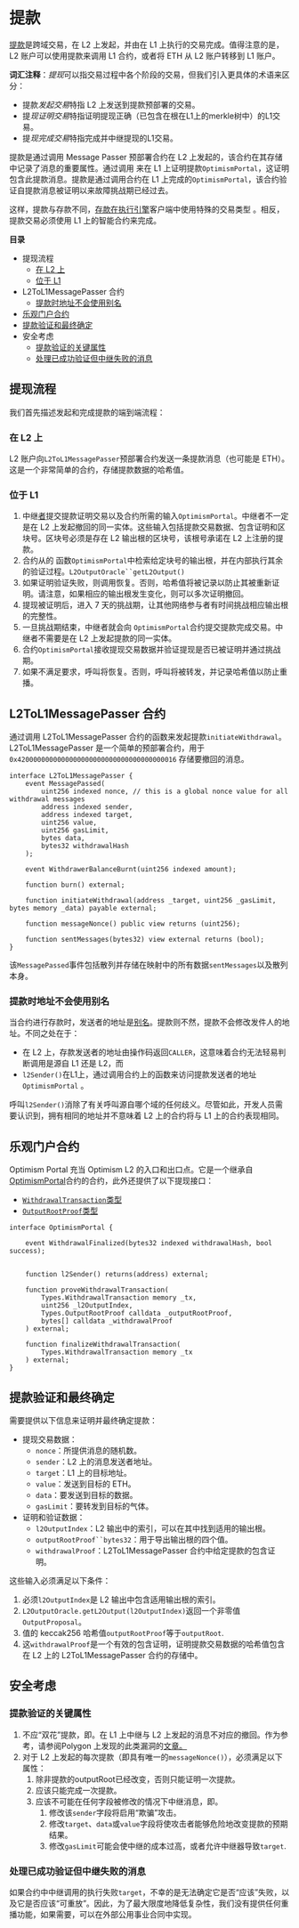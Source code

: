 # 提款

[提款](https://github.com/ethereum-optimism/optimism/blob/develop/specs/glossary.md#withdrawal)是跨域交易，在 L2 上发起，并由在 L1 上执行的交易完成。值得注意的是，L2 账户可以使用提款来调用 L1 合约，或者将 ETH 从 L2 账户转移到 L1 账户。

**词汇注释**：*提现*可以指交易过程中各个阶段的交易，但我们引入更具体的术语来区分：

- 提款*发起交易*特指 L2 上发送到提款预部署的交易。
- 提*现证明交易*特指证明提现正确（已包含在根在L1上的merkle树中）的L1交易。
- 提*现完成交易*特指完成并中继提现的L1交易。

提款是通过调用 Message Passer 预部署合约在 L2 上发起的，该合约在其存储中记录了消息的重要属性。通过调用 来在 L1 上证明提款`OptimismPortal`，这证明包含此提款消息。提款是通过调用合约在 L1 上完成的`OptimismPortal`，该合约验证自提款消息被证明以来故障挑战期已经过去。

这样，提款与存款不同，[存款在](https://github.com/ethereum-optimism/optimism/blob/develop/specs/glossary.md#deposits)[执行引擎](https://github.com/ethereum-optimism/optimism/blob/develop/specs/glossary.md#execution-engine)客户端中使用特殊的交易类型 。相反，提款交易必须使用 L1 上的智能合约来完成。

**目录**

- 提现流程
  - [在 L2 上](https://github.com/ethereum-optimism/optimism/blob/develop/specs/withdrawals.md#on-l2)
  - [位于 L1](https://github.com/ethereum-optimism/optimism/blob/develop/specs/withdrawals.md#on-l1)
- L2ToL1MessagePasser 合约
  - [提款时地址不会使用别名](https://github.com/ethereum-optimism/optimism/blob/develop/specs/withdrawals.md#addresses-are-not-aliased-on-withdrawals)
- [乐观门户合约](https://github.com/ethereum-optimism/optimism/blob/develop/specs/withdrawals.md#the-optimism-portal-contract)
- [提款验证和最终确定](https://github.com/ethereum-optimism/optimism/blob/develop/specs/withdrawals.md#withdrawal-verification-and-finalization)
- 安全考虑
  - [提款验证的关键属性](https://github.com/ethereum-optimism/optimism/blob/develop/specs/withdrawals.md#key-properties-of-withdrawal-verification)
  - [处理已成功验证但中继失败的消息](https://github.com/ethereum-optimism/optimism/blob/develop/specs/withdrawals.md#handling-successfully-verified-messages-that-fail-when-relayed)

## 提现流程

我们首先描述发起和完成提款的端到端流程：

### 在 L2 上

L2 账户向`L2ToL1MessagePasser`预部署合约发送一条提款消息（也可能是 ETH）。这是一个非常简单的合约，存储提款数据的哈希值。

### 位于 L1

1. 中继[者](https://github.com/ethereum-optimism/optimism/blob/develop/specs/glossary.md#withdrawals)提交提款证明交易以及合约所需的输入`OptimismPortal`。中继者不一定是在 L2 上发起撤回的同一实体。这些输入包括提款交易数据、包含证明和区块号。区块号必须是存在 L2 输出根的区块号，该根号承诺在 L2 上注册的提款。
2. 合约从的 函数`OptimismPortal`中检索给定块号的输出根，并在内部执行其余的验证过程。`L2OutputOracle``getL2Output()`
3. 如果证明验证失败，则调用恢复。否则，哈希值将被记录以防止其被重新证明。请注意，如果相应的输出根发生变化，则可以多次证明撤回。
4. 提现被证明后，进入 7 天的挑战期，让其他网络参与者有时间挑战相应输出根的完整性。
5. 一旦挑战期结束，中继者就会向 `OptimismPortal`合约提交提款完成交易。中继者不需要是在 L2 上发起提款的同一实体。
6. 合约`OptimismPortal`接收提现交易数据并验证提现是否已被证明并通过挑战期。
7. 如果不满足要求，呼叫将恢复。否则，呼叫将被转发，并记录哈希值以防止重播。

## L2ToL1MessagePasser 合约

通过调用 L2ToL1MessagePasser 合约的函数来发起提款`initiateWithdrawal`。L2ToL1MessagePasser 是一个简单的预部署合约，用于`0x4200000000000000000000000000000000000016` 存储要撤回的消息。

```
interface L2ToL1MessagePasser {
    event MessagePassed(
        uint256 indexed nonce, // this is a global nonce value for all withdrawal messages
        address indexed sender,
        address indexed target,
        uint256 value,
        uint256 gasLimit,
        bytes data,
        bytes32 withdrawalHash
    );

    event WithdrawerBalanceBurnt(uint256 indexed amount);

    function burn() external;

    function initiateWithdrawal(address _target, uint256 _gasLimit, bytes memory _data) payable external;

    function messageNonce() public view returns (uint256);

    function sentMessages(bytes32) view external returns (bool);
}
```



该`MessagePassed`事件包括散列并存储在映射中的所有数据`sentMessages`以及散列本身。

### 提款时地址不会使用别名

当合约进行存款时，发送者的地址是[别名](https://github.com/ethereum-optimism/optimism/blob/develop/specs/deposits.md#address-aliasing)。提款则不然，提款不会修改发件人的地址。不同之处在于：

- 在 L2 上，存款发送者的地址由操作码返回`CALLER`，这意味着合约无法轻易判断调用是源自 L1 还是 L2，而
- `l2Sender()`在L1上，通过调用合约上的函数来访问提款发送者的地址`OptimismPortal` 。

呼叫`l2Sender()`消除了有关呼叫源自哪个域的任何歧义。尽管如此，开发人员需要认识到，拥有相同的地址并不意味着 L2 上的合约将与 L1 上的合约表现相同。

## 乐观门户合约

Optimism Portal 充当 Optimism L2 的入口和出口点。它是一个继承自[OptimismPortal](https://github.com/ethereum-optimism/optimism/blob/develop/specs/deposits.md#deposit-contract)合约的合约，此外还提供了以下提现接口：

- [`WithdrawalTransaction`类型](https://github.com/ethereum-optimism/optimism/blob/6c6d142d7bb95faa11066aab5d8aed7187abfe38/packages/contracts-bedrock/contracts/libraries/Types.sol#L76-L83)
- [`OutputRootProof`类型](https://github.com/ethereum-optimism/optimism/blob/6c6d142d7bb95faa11066aab5d8aed7187abfe38/packages/contracts-bedrock/contracts/libraries/Types.sol#L33-L38)

```
interface OptimismPortal {

    event WithdrawalFinalized(bytes32 indexed withdrawalHash, bool success);


    function l2Sender() returns(address) external;

    function proveWithdrawalTransaction(
        Types.WithdrawalTransaction memory _tx,
        uint256 _l2OutputIndex,
        Types.OutputRootProof calldata _outputRootProof,
        bytes[] calldata _withdrawalProof
    ) external;

    function finalizeWithdrawalTransaction(
        Types.WithdrawalTransaction memory _tx
    ) external;
}
```



## 提款验证和最终确定

需要提供以下信息来证明并最终确定提款：

- 提现交易数据：
  - `nonce`：所提供消息的随机数。
  - `sender`：L2 上的消息发送者地址。
  - `target`：L1 上的目标地址。
  - `value`：发送到目标的 ETH。
  - `data`：要发送到目标的数据。
  - `gasLimit`：要转发到目标的气体。
- 证明和验证数据：
  - `l2OutputIndex`：L2 输出中的索引，可以在其中找到适用的输出根。
  - `outputRootProof``bytes32`：用于导出输出根的四个值。
  - `withdrawalProof`：L2ToL1MessagePasser 合约中给定提款的包含证明。

这些输入必须满足以下条件：

1. 必须`l2OutputIndex`是 L2 输出中包含适用输出根的索引。
2. `L2OutputOracle.getL2Output(l2OutputIndex)`返回一个非零值`OutputProposal`。
3. 值的 keccak256 哈希值`outputRootProof`等于`outputRoot`.
4. 这`withdrawalProof`是一个有效的包含证明，证明提款交易数据的哈希值包含在 L2 上的 L2ToL1MessagePasser 合约的存储中。

## 安全考虑

### 提款验证的关键属性

1. 不应“双花”提款，即。在 L1 上中继与 L2 上发起的消息不对应的撤回。作为参考，请参阅Polygon 上发现的此类漏洞的[文章。](https://gerhard-wagner.medium.com/double-spending-bug-in-polygons-plasma-bridge-2e0954ccadf1)
2. 对于 L2 上发起的每次提款（即具有唯一的`messageNonce()`），必须满足以下属性：
   1. 除非提款的outputRoot已经改变，否则只能证明一次提款。
   2. 应该只能完成一次提款。
   3. 应该不可能在任何字段被修改的情况下中继消息，即。
      1. 修改该`sender`字段将启用“欺骗”攻击。
      2. 修改`target`、`data`或`value`字段将使攻击者能够危险地改变提款的预期结果。
      3. 修改`gasLimit`可能会使中继的成本过高，或者允许中继器导致`target`.

### 处理已成功验证但中继失败的消息

如果合约中中继调用的执行失败`target`，不幸的是无法确定它是否“应该”失败，以及它是否应该“可重放”。因此，为了最大限度地降低复杂性，我们没有提供任何重播功能，如果需要，可以在外部公用事业合同中实现。